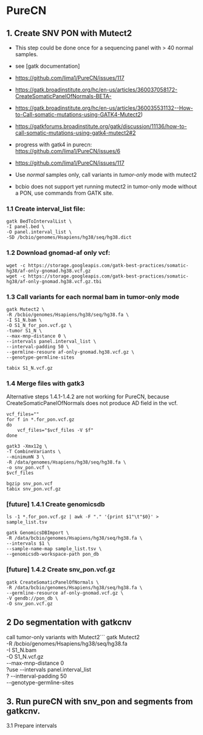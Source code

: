 # PureCN

## 1. Create SNV PON with Mutect2

- This step could be done once for a sequencing panel with > 40 normal samples.
- see [gatk documentation]
- https://github.com/lima1/PureCN/issues/117
- https://gatk.broadinstitute.org/hc/en-us/articles/360037058172-CreateSomaticPanelOfNormals-BETA-
- https://gatk.broadinstitute.org/hc/en-us/articles/360035531132--How-to-Call-somatic-mutations-using-GATK4-Mutect2)
- https://gatkforums.broadinstitute.org/gatk/discussion/11136/how-to-call-somatic-mutations-using-gatk4-mutect2#2
- progress with gatk4 in purecn: https://github.com/lima1/PureCN/issues/6
- https://github.com/lima1/PureCN/issues/117

- Use *normal* samples only, call variants in *tumor-only* mode with mutect2
- bcbio does not support yet running mutect2 in tumor-only mode without a PON, use commands from GATK site.

### 1.1 Create interval_list file:
```
gatk BedToIntervalList \
-I panel.bed \
-O panel.interval_list \
-SD /bcbio/genomes/Hsapiens/hg38/seq/hg38.dict
```

### 1.2 Download gnomad-af only vcf:
```
wget -c https://storage.googleapis.com/gatk-best-practices/somatic-hg38/af-only-gnomad.hg38.vcf.gz
wget -c https://storage.googleapis.com/gatk-best-practices/somatic-hg38/af-only-gnomad.hg38.vcf.gz.tbi
```

### 1.3 Call variants for each normal bam in tumor-only mode
```
gatk Mutect2 \
-R /bcbio/genomes/Hsapiens/hg38/seq/hg38.fa \
-I S1_N.bam \
-O S1_N_for_pon.vcf.gz \
-tumor S1_N \
--max-mnp-distance 0 \
--intervals panel.interval_list \
--interval-padding 50 \
--germline-resoure af-only-gnomad.hg38.vcf.gz \
--genotype-germline-sites

tabix S1_N.vcf.gz
```

### 1.4 Merge files with gatk3
Alternative steps 1.4.1-1.4.2 are not working for PureCN,
because CreateSomaticPanelOfNormals does not produce AD field in the vcf.

```
vcf_files=""
for f in *.for_pon.vcf.gz
do
    vcf_files="$vcf_files -V $f"
done

gatk3 -Xmx12g \
-T CombineVariants \
--minimumN 3 \
-R /data/genomes/Hsapiens/hg38/seq/hg38.fa \
-o snv_pon.vcf \
$vcf_files

bgzip snv_pon.vcf
tabix snv_pon.vcf.gz
```

### [future] 1.4.1 Create genomicsdb
```
ls -1 *.for_pon.vcf.gz | awk -F "." '{print $1"\t"$0}' > sample_list.tsv

gatk GenomicsDBImport \
-R /data/bcbio/genomes/Hsapiens/hg38/seq/hg38.fa \
--intervals $1 \
--sample-name-map sample_list.tsv \
--genomicsdb-workspace-path pon_db
```

### [future] 1.4.2 Create snv_pon.vcf.gz
```
gatk CreateSomaticPanelOfNormals \
-R /data/bcbio/genomes/Hsapiens/hg38/seq/hg38.fa \
--germline-resource af-only-gnomad.vcf.gz \
-V gendb://pon_db \
-O snv_pon.vcf.gz
```

## 2 Do segmentation with gatkcnv

call tumor-only variants with Mutect2```
gatk Mutect2 \
-R /bcbio/genomes/Hsapiens/hg38/seq/hg38.fa \
-I S1_N.bam \
-O S1_N.vcf.gz \
--max-mnp-distance 0 \
?use --intervals panel.interval_list \
?    --intterval-padding 50 \
--genotype-germline-sites

## 3. Run pureCN with snv_pon and segments from gatkcnv.

3.1 Prepare intervals
